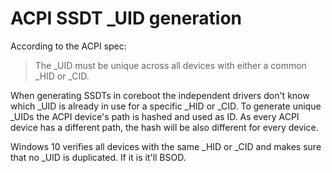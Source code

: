 # ACPI SSDT \_UID generation

According to the ACPI spec:

> The _UID must be unique across all devices with either a common _HID or _CID.


When generating SSDTs in coreboot the independent drivers don't know
which \_UID is already in use for a specific \_HID or \_CID. To generate
unique \_UIDs the ACPI device's path is hashed and used as ID. As every ACPI
device has a different path, the hash will be also different for every device.

Windows 10 verifies all devices with the same \_HID or \_CID and makes
sure that no \_UID is duplicated. If it is it'll BSOD.
